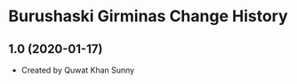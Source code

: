 Burushaski Girminas Change History
====================

1.0 (2020-01-17)
----------------
* Created by Quwat Khan Sunny
